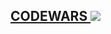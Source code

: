 <p align = "center"> 
    <a href="https://www.codewars.com/users/valerka96" target="_blank"> 
        <h2 align= "left"> CODEWARS <img src ="https://external-content.duckduckgo.com/iu/?u=https%3A%2F%2Fdaniebeler.com%2Fnc_assets%2Fimg%2Fcodewars.png&f=1&nofb=1"></h2>  
    </a>
